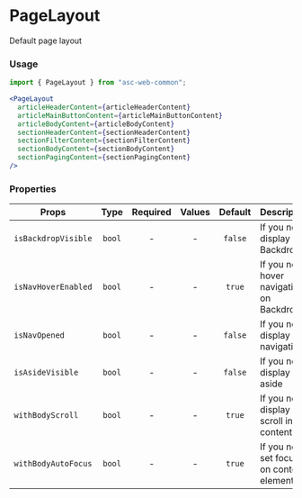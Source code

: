 # PageLayout

Default page layout

### Usage

```js
import { PageLayout } from "asc-web-common";
```

```jsx
<PageLayout
  articleHeaderContent={articleHeaderContent}
  articleMainButtonContent={articleMainButtonContent}
  articleBodyContent={articleBodyContent}
  sectionHeaderContent={sectionHeaderContent}
  sectionFilterContent={sectionFilterContent}
  sectionBodyContent={sectionBodyContent}
  sectionPagingContent={sectionPagingContent}
/>
```

### Properties

| Props               |  Type  | Required | Values | Default | Description                               |
| ------------------- | :----: | :------: | :----: | :-----: | ----------------------------------------- |
| `isBackdropVisible` | `bool` |    -     |   -    | `false` | If you need display Backdrop              |
| `isNavHoverEnabled` | `bool` |    -     |   -    | `true`  | If you need hover navigation on Backdrop  |
| `isNavOpened`       | `bool` |    -     |   -    | `false` | If you need display navigation            |
| `isAsideVisible`    | `bool` |    -     |   -    | `false` | If you need display aside                 |
| `withBodyScroll`    | `bool` |    -     |   -    | `true`  | If you need display scroll inside content |
| `withBodyAutoFocus` | `bool` |    -     |   -    | `true`  | If you need set focus on content element  |